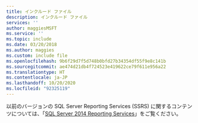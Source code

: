 ```yaml
---
title: インクルード ファイル
description: インクルード ファイル
services: ''
author: maggiesMSFT
ms.service: ''
ms.topic: include
ms.date: 03/20/2018
ms.author: maggies
ms.custom: include file
ms.openlocfilehash: 9b6f29d7f5d748b0bfd27b34354df55f9e8c141b
ms.sourcegitcommit: ae474d21db4f724523e419622ce79f611e956a22
ms.translationtype: HT
ms.contentlocale: ja-JP
ms.lasthandoff: 10/20/2020
ms.locfileid: "92325119"
---
```

以前のバージョンの SQL Server Reporting Services (SSRS) に関するコンテンツについては、「[SQL Server 2014 Reporting Services](../reporting-services/create-deploy-and-manage-mobile-and-paginated-reports.md)」をご覧ください。